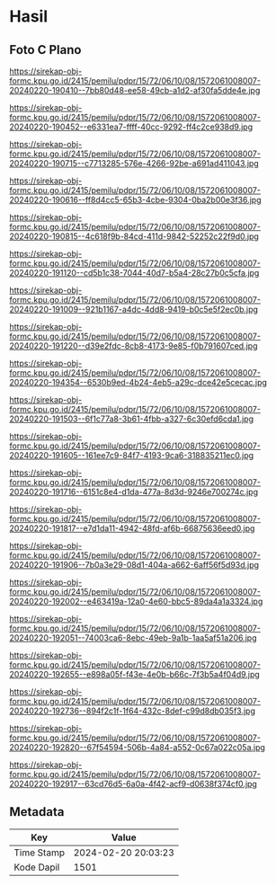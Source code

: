 # Hasil

## Foto C Plano

https://sirekap-obj-formc.kpu.go.id/2415/pemilu/pdpr/15/72/06/10/08/1572061008007-20240220-190410--7bb80d48-ee58-49cb-a1d2-af30fa5dde4e.jpg

https://sirekap-obj-formc.kpu.go.id/2415/pemilu/pdpr/15/72/06/10/08/1572061008007-20240220-190452--e6331ea7-ffff-40cc-9292-ff4c2ce938d9.jpg

https://sirekap-obj-formc.kpu.go.id/2415/pemilu/pdpr/15/72/06/10/08/1572061008007-20240220-190715--c7713285-576e-4266-92be-a691ad411043.jpg

https://sirekap-obj-formc.kpu.go.id/2415/pemilu/pdpr/15/72/06/10/08/1572061008007-20240220-190616--ff8d4cc5-65b3-4cbe-9304-0ba2b00e3f36.jpg

https://sirekap-obj-formc.kpu.go.id/2415/pemilu/pdpr/15/72/06/10/08/1572061008007-20240220-190815--4c618f9b-84cd-411d-9842-52252c22f9d0.jpg

https://sirekap-obj-formc.kpu.go.id/2415/pemilu/pdpr/15/72/06/10/08/1572061008007-20240220-191120--cd5b1c38-7044-40d7-b5a4-28c27b0c5cfa.jpg

https://sirekap-obj-formc.kpu.go.id/2415/pemilu/pdpr/15/72/06/10/08/1572061008007-20240220-191009--921b1167-a4dc-4dd8-9419-b0c5e5f2ec0b.jpg

https://sirekap-obj-formc.kpu.go.id/2415/pemilu/pdpr/15/72/06/10/08/1572061008007-20240220-191220--d39e2fdc-8cb8-4173-9e85-f0b791607ced.jpg

https://sirekap-obj-formc.kpu.go.id/2415/pemilu/pdpr/15/72/06/10/08/1572061008007-20240220-194354--6530b9ed-4b24-4eb5-a29c-dce42e5cecac.jpg

https://sirekap-obj-formc.kpu.go.id/2415/pemilu/pdpr/15/72/06/10/08/1572061008007-20240220-191503--6f1c77a8-3b61-4fbb-a327-6c30efd6cda1.jpg

https://sirekap-obj-formc.kpu.go.id/2415/pemilu/pdpr/15/72/06/10/08/1572061008007-20240220-191605--161ee7c9-84f7-4193-9ca6-318835211ec0.jpg

https://sirekap-obj-formc.kpu.go.id/2415/pemilu/pdpr/15/72/06/10/08/1572061008007-20240220-191716--6151c8e4-d1da-477a-8d3d-9246e700274c.jpg

https://sirekap-obj-formc.kpu.go.id/2415/pemilu/pdpr/15/72/06/10/08/1572061008007-20240220-191817--e7d1da11-4942-48fd-af6b-66875636eed0.jpg

https://sirekap-obj-formc.kpu.go.id/2415/pemilu/pdpr/15/72/06/10/08/1572061008007-20240220-191906--7b0a3e29-08d1-404a-a662-6aff56f5d93d.jpg

https://sirekap-obj-formc.kpu.go.id/2415/pemilu/pdpr/15/72/06/10/08/1572061008007-20240220-192002--e463419a-12a0-4e60-bbc5-89da4a1a3324.jpg

https://sirekap-obj-formc.kpu.go.id/2415/pemilu/pdpr/15/72/06/10/08/1572061008007-20240220-192051--74003ca6-8ebc-49eb-9a1b-1aa5af51a206.jpg

https://sirekap-obj-formc.kpu.go.id/2415/pemilu/pdpr/15/72/06/10/08/1572061008007-20240220-192655--e898a05f-f43e-4e0b-b66c-7f3b5a4f04d9.jpg

https://sirekap-obj-formc.kpu.go.id/2415/pemilu/pdpr/15/72/06/10/08/1572061008007-20240220-192736--894f2c1f-1f64-432c-8def-c99d8db035f3.jpg

https://sirekap-obj-formc.kpu.go.id/2415/pemilu/pdpr/15/72/06/10/08/1572061008007-20240220-192820--67f54594-506b-4a84-a552-0c67a022c05a.jpg

https://sirekap-obj-formc.kpu.go.id/2415/pemilu/pdpr/15/72/06/10/08/1572061008007-20240220-192917--63cd76d5-6a0a-4f42-acf9-d0638f374cf0.jpg


## Metadata

| Key        | Value               |
| ---------- | ------------------- |
| Time Stamp | 2024-02-20 20:03:23 |
| Kode Dapil | 1501                |



